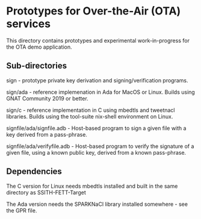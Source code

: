# Prototypes for Over-the-Air (OTA) services

This directory contains prototypes and experimental work-in-progress
for the OTA demo application.

## Sub-directories

sign - prototype private key derivation and signing/verification programs.

sign/ada - reference implemenation in Ada for MacOS or Linux. Builds using GNAT Community 2019 or better.

sign/c - reference implementation in C using mbedtls and tweetnacl libraries. Builds using the tool-suite nix-shell environment on Linux.

signfile/ada/signfile.adb - Host-based program to sign a given file with a key derived from a pass-phrase.

signfile/ada/verifyfile.adb - Host-based program to verify the signature of a given file, using a known public key, derived from a known pass-phrase.

## Dependencies

The C version for Linux needs mbedtls installed and built in the same directory as SSITH-FETT-Target

The Ada version needs the SPARKNaCl library installed somewhere - see the GPR file.
